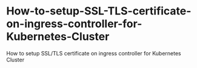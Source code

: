 # How-to-setup-SSL-TLS-certificate-on-ingress-controller-for-Kubernetes-Cluster
How to setup SSL/TLS certificate on ingress controller for Kubernetes Cluster
